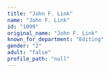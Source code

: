 ```yaml
---
title: "John F. Link"
name: "John F. Link"
id: "1099"
original_name: "John F. Link"
known_for_department: "Editing"
gender: "2"
adult: "false"
profile_path: "null"
---
```

